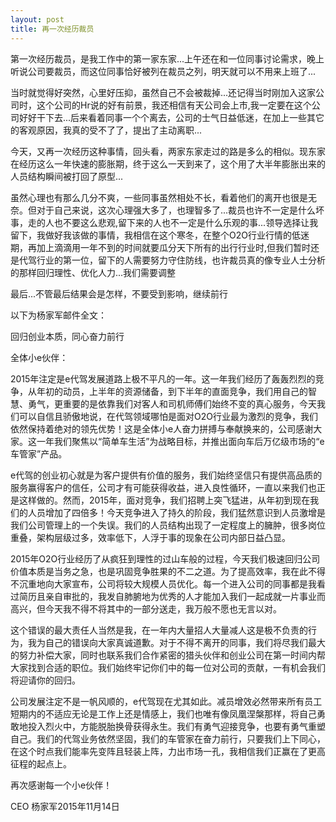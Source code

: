 ```yaml
---
layout: post
title: 再一次经历裁员
---
```


第一次经历裁员，是我工作中的第一家东家...上午还在和一位同事讨论需求，晚上听说公司要裁员，而这位同事恰好被列在裁员之列，明天就可以不用来上班了...

当时就觉得好突然，心里好压抑，虽然自己不会被裁掉...还记得当时刚加入这家公司时，这个公司的Hr说的好有前景，我还相信有天公司会上市,我一定要在这个公司好好干下去...后来看着同事一个个离去，公司的士气日益低迷，在加上一些其它的客观原因，我真的受不了了，提出了主动离职...

今天，又再一次经历这种事情，回头看，两家东家走过的路是多么的相似。现东家在经历这么一年快速的膨胀期，终于这么一天到来了，这个用了大半年膨胀出来的人员结构瞬间被打回了原型...

虽然心理也有那么几分不爽，一些同事虽然相处不长，看着他们的离开也很是无奈。但对于自己来说，这次心理强大多了，也理智多了...裁员也许不一定是什么坏事，走的人也不要这么悲观,留下来的人也不一定是什么乐观的事...领导选择让我留下，我做好我该做的事情，我相信在这个寒冬，在整个O2O行业行情的低迷期，再加上滴滴用一年不到的时间就要瓜分天下所有的出行行业时,但我们暂时还是代驾行业的第一位，留下的人需要努力守住防线，也许裁员真的像专业人士分析的那样回归理性、优化人力...我们需要调整

最后...不管最后结果会是怎样，不要受到影响，继续前行


以下为杨家军邮件全文：

回归创业本质，同心奋力前行

全体小e伙伴：

2015年注定是e代驾发展道路上极不平凡的一年。这一年我们经历了轰轰烈烈的竞争，从年初的动员，上半年的资源储备，到下半年的直面竞争，我们用自己的智慧、勇气，更重要的是依靠我们对客人和司机师傅们始终不变的真心服务，今天我们可以自信且骄傲地说，在代驾领域哪怕是面对O2O行业最为激烈的竞争，我们依然保持着绝对的领先优势！这是全体小e人奋力拼搏与奉献换来的，公司感谢大家。这一年我们聚焦以“简单车生活”为战略目标，并推出面向车后万亿级市场的“e车管家”产品。

e代驾的创业初心就是为客户提供有价值的服务，我们始终坚信只有提供高品质的服务赢得客户的信任，公司才有可能获得收益，进入良性循环，一直以来我们也正是这样做的。然而，2015年，面对竞争，我们招聘上突飞猛进，从年初到现在我们的人员增加了四倍多！今天竞争进入了持久的阶段，我们猛然意识到人员激增是我们公司管理上的一个失误。我们的人员结构出现了一定程度上的臃肿，很多岗位重叠，架构层级过多，效率低下，人浮于事的现象在公司内部日益凸显。

2015年O2O行业经历了从疯狂到理性的过山车般的过程，今天我们极速回归公司价值本质是当务之急，也是巩固竞争胜果的不二之道。为了提高效率，我在此不得不沉重地向大家宣布，公司将较大规模人员优化。每一个进入公司的同事都是我看过简历且亲自审批的，我发自肺腑地为优秀的人才能加入我们一起成就一片事业而高兴，但今天我不得不将其中的一部分送走，我万般不愿也无言以对。

这个错误的最大责任人当然是我，在一年内大量招人大量减人这是极不负责的行为，我为自己的错误向大家真诚道歉。对于不得不离开的同事，我们将尽我们最大的努力补偿大家，同时也联系我们合作紧密的猎头伙伴和创业公司在第一时间内帮大家找到合适的职位。我们始终牢记你们中的每一位对公司的贡献，一有机会我们将迎请你的回归。

公司发展注定不是一帆风顺的，e代驾现在尤其如此。减员增效必然带来所有员工短期内的不适应无论是工作上还是情感上，我们也唯有像凤凰涅槃那样，将自己勇敢地投入烈火中，方能脱胎换骨获得永生。我们有勇气迎接竞争，也要有勇气重塑自己。我们的代驾业务依然坚固，我们的车管家在奋力前行，只要我们上下同心，在这个时点我们能率先变阵且轻装上阵，力出市场一孔，我相信我们正赢在了更高征程的起点上。

再次感谢每一个小e伙伴！

CEO 杨家军2015年11月14日









